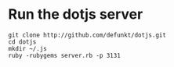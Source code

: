 
# Run the dotjs server

    git clone http://github.com/defunkt/dotjs.git
    cd dotjs
    mkdir ~/.js
    ruby -rubygems server.rb -p 3131
